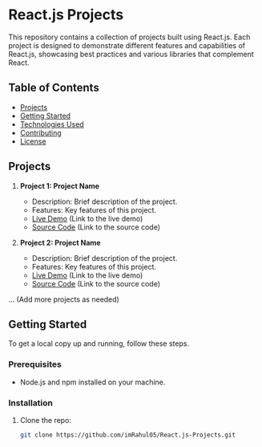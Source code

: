 # React.js Projects

This repository contains a collection of projects built using React.js. Each project is designed to demonstrate different features and capabilities of React.js, showcasing best practices and various libraries that complement React.

## Table of Contents

- [Projects](#projects)
- [Getting Started](#getting-started)
- [Technologies Used](#technologies-used)
- [Contributing](#contributing)
- [License](#license)

## Projects

1. **Project 1: Project Name**
   - Description: Brief description of the project.
   - Features: Key features of this project.
   - [Live Demo](#) (Link to the live demo)
   - [Source Code](#) (Link to the source code)

2. **Project 2: Project Name**
   - Description: Brief description of the project.
   - Features: Key features of this project.
   - [Live Demo](#) (Link to the live demo)
   - [Source Code](#) (Link to the source code)

... (Add more projects as needed)

## Getting Started

To get a local copy up and running, follow these steps.

### Prerequisites

- Node.js and npm installed on your machine.

### Installation

1. Clone the repo:
   ```sh
   git clone https://github.com/imRahul05/React.js-Projects.git
   ```
